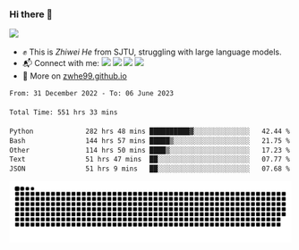 ### Hi there 👋 

![](https://komarev.com/ghpvc/?username=zwhe99)
- :fist: This is *Zhiwei He* from SJTU, struggling with large language models.
- :mailbox_with_mail: Connect with me: <a href = "mailto: hezw.tkcw@gmail.com"><img src="https://img.shields.io/badge/-Mail1-red?style=flat&logo=gmail&logoColor=white" target="_blank"></a> <a href = "mailto: zwhe.cs@sjtu.edu.cn"><img src="https://img.shields.io/badge/-Mail2-%23333?style=flat&logo=gmail&logoColor=white" target="_blank"></a> <a href = "https://twitter.com/zwhe99"><img src="https://img.shields.io/badge/-Twitter-%234a99e9?style=flat&logo=twitter&logoColor=white" target="_blank"></a> <a href = "https://www.zhihu.com/people/hbenmazi-8"><img src="https://img.shields.io/badge/-%E7%9F%A5%E4%B9%8E-%232f6be0" target="_blank"></a>
- :blue_book: More on [zwhe99.github.io](https://zwhe99.github.io/)
<!--START_SECTION:waka-->

```txt
From: 31 December 2022 - To: 06 June 2023

Total Time: 551 hrs 33 mins

Python             282 hrs 48 mins ██████████▓░░░░░░░░░░░░░░   42.44 %
Bash               144 hrs 57 mins █████▒░░░░░░░░░░░░░░░░░░░   21.75 %
Other              114 hrs 50 mins ████▒░░░░░░░░░░░░░░░░░░░░   17.23 %
Text               51 hrs 47 mins  ██░░░░░░░░░░░░░░░░░░░░░░░   07.77 %
JSON               51 hrs 9 mins   ██░░░░░░░░░░░░░░░░░░░░░░░   07.68 %
```

<!--END_SECTION:waka-->
![](https://raw.githubusercontent.com/zwhe99/zwhe99/main/assets/github-contribution-grid-snake.svg)
